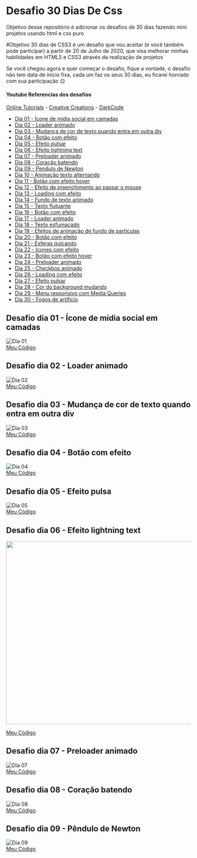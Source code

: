 # Desafio 30 Dias De Css
Objetivo desse repositório é adicionar os desafios de 30 dias fazendo mini projetos usando html e css puro

#Objetivo
30 dias de CSS3 é um desafio que vou aceitar (e você também pode participar) a partir de 20 de Julho de 2020, que visa melhorar minhas habilidades em HTML5 e CSS3 através da realização de projetos

Se você chegou agora e quer começar o desafio, fique a vontade, o desafio não tem data de inicio fixa, cada um faz os seus 30 dias, eu ficarei honrado com sua participação 😉

#### Youtube Referencias dos desafios
[Online Tutorials](https://www.youtube.com/channel/UCbwXnUipZsLfUckBPsC7Jog) - 
[Creative Creations](https://www.youtube.com/channel/UCOKmVksbzoKJKmtu7rlEM1A) - 
[DarkCode](https://www.youtube.com/channel/UCD3KVjbb7aq2OiOffuungzw)




* [Dia 01 - Ícone de mídia social em camadas](#id01)
* [Dia 02 - Loader animado](#id02)
* [Dia 03 - Mudança de cor de texto quando entra em outra div](#id03)
* [Dia 04 - Botão com efeito](#id04)
* [Dia 05 - Efeito pulsar](#id05)
* [Dia 06 - Efeito lightning text](#id06)
* [Dia 07 - Preloader animado](#id07)  
* [Dia 08 - Coração batendo](#id08)
* [Dia 09 - Pendulo de Newton](#id09)
* [Dia 10 - Animação texto alternando](#id10)
* [Dia 11 - Botão com efeito hover](#id11)
* [Dia 12 - Efeito de preenchimento ao passar o mouse](#id12)
* [Dia 13 - Loading com efeito](#id13)
* [Dia 14 - Fundo de texto animado](#id14)
* [Dia 15 - Texto flutuante](#id15)
* [Dia 16 - Botão com efeito](#id16)
* [Dia 17 - Loader animado](#id17)
* [Dia 18 - Texto esfumaçado](#id18)
* [Dia 19 - Efeitos de animação de fundo de partículas](#id19)
* [Dia 20 - Botão com efeito](#id20)
* [Dia 21 - Esferas quicando](#id21)
* [Dia 22 - Icones com efeito](#id22)
* [Dia 23 - Botão com efeito hover](#id23)
* [Dia 24 - Preloader animado](#id24)
* [Dia 25 - Checkbox animado](#id25)
* [Dia 26 - Loading com efeito](#id26)
* [Dia 27 - Efeito pulsar](#id27)
* [Dia 28 - Cor do background mudando](#id28)
* [Dia 29 - Menu responsivo com Media Queries](#id29)
* [Dia 30 - Fogos de artificio](#id30)


##  Desafio dia 01 - Ícone de mídia social em camadas <a name="id01"></a>
![Dia 01](https://github.com/EAbeier/desafio30DiasDeCss/blob/main/Dia1%20-%20botoes%20com%20camadas/Document%20-%20Google%20Chrome%202020-12-30%2010-07-41.gif?raw=true)
</br>
[Meu Código](https://github.com/EAbeier/desafio30DiasDeCss/tree/main/Dia1%20-%20botoes%20com%20camadas)


##  Desafio dia 02 - Loader animado <a name="id02"></a>
![Dia 02](https://github.com/EAbeier/desafio30DiasDeCss/blob/main/Dia2%20-%20loader%20animado/Document%20-%20Google%20Chrome%202020-12-31%2016-32-48.gif?raw=true)
</br>
[Meu Código](https://github.com/EAbeier/desafio30DiasDeCss/tree/main/Dia2%20-%20loader%20animado)

## Desafio dia 03 - Mudança de cor de texto quando entra em outra div <a name="id03"></a>
![Dia 03](https://github.com/EAbeier/desafio30DiasDeCss/blob/main/Dia3%20-%20Texto%20muda%20de%20cor%20em%20outra%20div/Document%20-%20Google%20Chrome%202021-01-04%2010-16-59.gif?raw=true)
</br>
[Meu Código](https://github.com/EAbeier/desafio30DiasDeCss/tree/main/Dia3%20-%20Texto%20muda%20de%20cor%20em%20outra%20div)

## Desafio dia 04 - Botão com efeito <a name="id04"></a>
![Dia 04](https://github.com/EAbeier/desafio30DiasDeCss/blob/main/Dia4%20-%20bot%C3%A3o%20com%20efeito/Document%20-%20Google%20Chrome%202021-01-05%2009-38-33.gif?raw=true)
</br>
[Meu Código](https://github.com/EAbeier/desafio30DiasDeCss/tree/main/Dia4%20-%20bot%C3%A3o%20com%20efeito)

## Desafio dia 05 - Efeito pulsa <a name="id05"></a>
![Dia 05](https://github.com/EAbeier/desafio30DiasDeCss/blob/main/Dia5%20-%20efeito%20pulsar/Document%20-%20Google%20Chrome%202021-01-06%2018-52-25.gif?raw=true)
</br>
[Meu Código](https://github.com/EAbeier/desafio30DiasDeCss/tree/main/Dia5%20-%20efeito%20pulsar)

## Desafio dia 06 - Efeito lightning text <a name="id06"></a>
<img src="https://github.com/EAbeier/desafio30DiasDeCss/blob/main/Dia6%20-%20Lightning%20text%20Efect/Document%20-%20Google%20Chrome%202021-01-08%2019-42-22%20(1).gif?raw=true" height="500" width="900" >
</br>
<a href="https://github.com/EAbeier/desafio30DiasDeCss/tree/main/Dia6%20-%20Lightning%20text%20Efect"><p>Meu Código</p></a>

## Desafio dia 07 - Preloader animado<a name="id07"></a>
![Dia 07](https://github.com/EAbeier/desafio30DiasDeCss/blob/main/Dia7%20-%20Preloader%20animado/Document%20-%20Google%20Chrome%202021-01-09%2008-57-46.gif?raw=true)
</br>
[Meu Código](https://github.com/EAbeier/desafio30DiasDeCss/tree/main/Dia7%20-%20Preloader%20animado)

## Desafio dia 08 - Coração batendo<a name="id08"></a>
![Dia 08](https://github.com/EAbeier/desafio30DiasDeCss/blob/main/Dia8%20-%20Cora%C3%A7%C3%A3o%20batendo/Document%20-%20Google%20Chrome%202021-01-10%2009-56-17.gif?raw=true)
</br>
[Meu Código](https://github.com/EAbeier/desafio30DiasDeCss/tree/main/Dia8%20-%20Cora%C3%A7%C3%A3o%20batendo)

## Desafio dia 09 - Pêndulo de Newton <a name="id09"></a>
![Dia 09](https://github.com/EAbeier/desafio30DiasDeCss/blob/main/Dia9%20-%20Pendulo%20de%20Newton/Document%20-%20Google%20Chrome%202021-01-11%2018-34-31.gif?raw=true)
</br>
[Meu Código](https://github.com/EAbeier/desafio30DiasDeCss/tree/main/Dia9%20-%20Pendulo%20de%20Newton)
